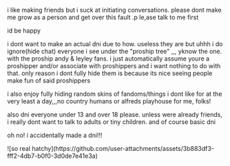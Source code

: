 i like making friends but i suck at initiating conversations. please dont make me grow as a person and get over this fault .p le,ase talk to me first
<P> id be happy </P>
<p> i dont want to make an actual dni due to how. useless they are but uhhh i do ignore(hide chat) everyone i see under the "proship tree" ,,, yknow the one. with the proship andy & leyley fans. i just automatically assume youre a proshipper and/or associate with proshippers and i want nothing to do with that. only reason i dont fully hide them is because its nice seeing people make fun of said proshippers</p>
<p> i also enjoy fully hiding random skins of fandoms/things i dont like for at the very least a day,,,no country humans or alfreds playhouse for me, folks! </p>

<p> also dni everyone under 13 and over 18 please. unless were already friends, i really dont want to talk to adults or tiny children. and of course basic dni </p>

<p> oh no! i accidentally made a dni!!!</p>
![so real hatchy](https://github.com/user-attachments/assets/3b883df3-fff2-4db7-b0f0-3d0de7e41e3a)
